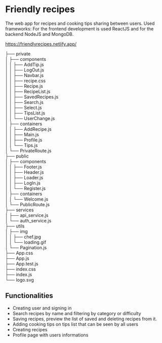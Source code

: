 # Friendly recipes

The web app for recipes and cooking tips sharing between users.
Used frameworks:
For the frontend development is used ReactJS and for the backend NodeJS and MongoDB.

https://friendlyrecipes.netlify.app/

├── private<br/>
│ ├── components<br/>
│ │ ├── AddTip.js<br/>
│ │ ├── LogOut.js<br/>
│ │ ├── Navbar.js<br/>
│ │ ├── recipe.css<br/>
│ │ ├── Recipe.js<br/>
│ │ ├── RecipeList.js<br/>
│ │ ├── SavedRecipes.js<br/>
│ │ ├── Search.js<br/>
│ │ ├── Select.js<br/>
│ │ ├── TipsList.js<br/>
│ │ └── UserChange.js<br/>
│ ├── containers<br/>
│ │ ├── AddRecipe.js<br/>
│ │ ├── Main.js<br/>
│ │ ├── Profile.js<br/>
│ │ └── Tips.js<br/>
│ └── PrivateRoute.js<br/>
├── public<br/>
│ ├── components<br/>
│ │ ├── Footer.js<br/>
│ │ ├── Header.js<br/>
│ │ ├── Loader.js<br/>
│ │ ├── LogIn.js<br/>
│ │ └── Register.js<br/>
│ ├── containers<br/>
│ │ └── Welcome.js<br/>
│ └── PublicRoute.js<br/>
├── services<br/>
│ ├── api_service.js<br/>
│ └── auth_service.js<br/>
├── utils<br/>
│ ├── img<br/>
│ │ ├── chef.jpg<br/>
│ │ └── loading.gif<br/>
│ └── Pagination.js<br/>
├── App.css<br/>
├── App.js<br/>
├── App.test.js<br/>
├── index.css<br/>
├── index.js<br/>
└── logo.svg<br/>

## Functionalities

- Creating user and signing in
- Search recipes by name and filtering by category or difficulty
- Saving recipes, preview the list of saved and deleting recipes from it.
- Adding cooking tips on tips list that can be seen by all users
- Creating recipes
- Profile page with users informations
